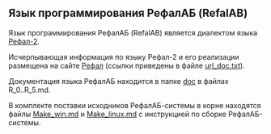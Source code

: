 Язык программирования РефалАБ (RefalAB)
------------------------------------------

Язык программирования РефалАБ (RefalAB) является
диалектом языка [Рефал-2](http://www.refal.net/~belous/refal2-r.htm).

Исчерпывающая информация по языку Рефал-2 и его реализации
размещена на сайте [Рефал](http://www.refal.net) (ссылки приведены в
файле [url_doc.txt](/doc/url_doc.txt)).

Документация языка РефалАБ находится в папке [doc](/doc) в файлах R_0..R_5.md.

В комплекте поставки исходников РефалАБ-системы в корне находятся файлы
[Make_win.md](Make_win.md) и [Make_linux.md](Make_linux.md) с инструкцией по сборке РефалАБ-системы.
